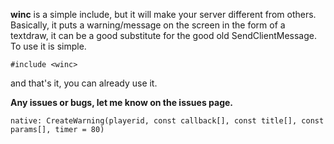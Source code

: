 **winc** is a simple include, but it will make your server different from others. Basically, it puts a warning/message on the screen in the form of a textdraw, it can be a good substitute for the good old SendClientMessage. To use it is simple.

`#include <winc>`

and that's it, you can already use it.

__Any issues or bugs, let me know on the issues page.__

`native: CreateWarning(playerid, const callback[], const title[], const params[], timer = 80)`

